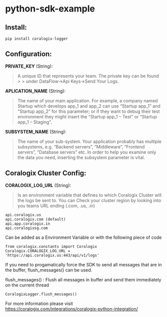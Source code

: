 # python-sdk-example

## Install:
```
pip install coralogix-logger
```

## Configuration:

**PRIVATE_KEY** (String): 
> A unique ID that represents your team. The private key can be found > > under DataFlow->Api Keys->Send Your Logs. 

**APLICATION_NAME** (String): 
>The name of your main application. For example, a company named Startup which develops app_1 and app_2 can use “Startup app_1” and “Startup app_2” for this parameter; or if they want to debug their test environment they might insert the “Startup app_1 – Test” or “Startup app_1 – Staging”.

**SUBSYSTEM_NAME** (String): 
>The name of your sub-system. Your application probably has multiple subsystems, e.g. “Backend servers”, “Middleware”, “Frontend servers”, “Database servers” etc. In order to help you examine only the data you need, inserting the subsystem parameter is vital.


## Coralogix Cluster Config:

**CORALOGIX_LOG_URL** (String):
>Is an environment variable that defines to which Coralogix Cluster will the logs be sent to. You can Check your cluster region by looking into you teams URL ending (.com, .us, .in)
```
api.coralogix.us 
api.coralogix.com (default)
api.app.coralogix.in
api.coralogixsg.com

```

Can be added as a Environment Variable or with the following piece of code

```
from coralogix.constants import Coralogix
Coralogix.CORALOGIX_LOG_URL = 'https://api.coralogix.us:443/api/v1/logs'
```

If you need to progamatically force the SDK to send all messages that are in the buffer, flush_messages() can be used.

flush_messages() : Flush all messages in buffer and send them immediately on the current thread
```
CoralogixLogger.flush_messages()
```

For more information please visit https://coralogix.com/integrations/coralogix-python-integration/
